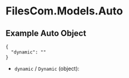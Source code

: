 # FilesCom.Models.Auto

## Example Auto Object

```
{
  "dynamic": ""
}
```

* `dynamic` / `Dynamic`  (object): 
